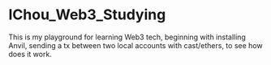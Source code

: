 # IChou_Web3_Studying
This is my playground for learning Web3 tech, beginning with installing Anvil, sending a tx between two local accounts with cast/ethers, to see how does it work.
